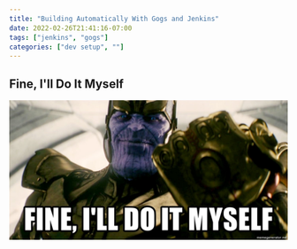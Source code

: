 ```yaml
---
title: "Building Automatically With Gogs and Jenkins"
date: 2022-02-26T21:41:16-07:00
tags: ["jenkins", "gogs"]
categories: ["dev setup", ""]
---
```


## Fine, I'll Do It Myself
![fine I'll do it myself][thanos]

[thanos]: images/fine-ill-do-it-myself.jpg "When Centralized Services Let You Down"
